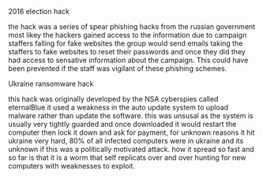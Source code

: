 2016 election hack

the hack was a series of spear phishing hacks from the russian government most likey the hackers gained access to the 
information due to campaign staffers falling for fake websites the group would send emails taking the staffers to fake websites to reset their passwords and once they did they had access to sensative information about the campaign. This could have been prevented if the staff was vigilant of these phishing schemes.

Ukraine ransomware hack

this hack was originally developed by the NSA cyberspies called eternalBlue it used a weakness in the auto update system to upload malware rather than update the software. this was unsusal as the system is usually very tightly guarded and once downloaded it would restart the computer then lock it down and ask for payment, for unknown reasons it hit ukraine very hard, 80% of all infected computers were in ukraine and its unknown if this was a politically motivated attack. how it spread so fast and so far is that it is a worm that self replicats over and over hunting for new computers with weaknesses to exploit.